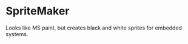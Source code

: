 SpriteMaker
===========

Looks like MS paint, but creates black and white sprites for embedded systems.